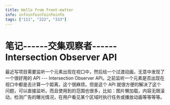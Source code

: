 ```yaml
---
title: Hello from front-matter
info: infoinfoinfoinfoinfo
tags: ["111", "222", "333"]
---
```


# 笔记------交集观察者------Intersection Observer API

最近写项目需要监听一个元素出现在视口中，然后给一个过渡动画，无意中发现了一个很好用的 API --- Intersection Observer API。之前监听一个元素是否出现在视口中都是去计算一个距离，这个很麻烦。但是这个 API 就很方便的解决了这个问题，可以直接监听。而且使用到的范围也很多，比如：图片懒加载，内容无限滚动，检测广告的曝光情况，在用户看见某个区域时执行任务或播放动画等等等等。
